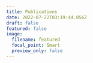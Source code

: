 ```yaml
---
title: Publications
date: 2022-07-22T03:19:44.056Z
draft: false
featured: false
image:
  filename: featured
  focal_point: Smart
  preview_only: false
---
```

